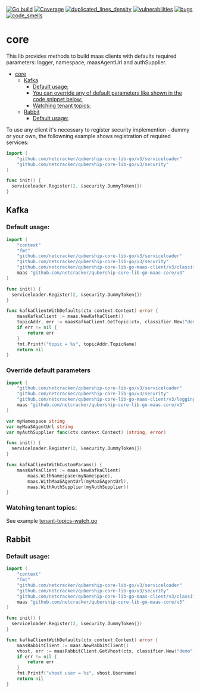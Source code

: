 [![Go build](https://github.com/Netcracker/qubership-core-lib-go-maas-core/actions/workflows/go-build.yml/badge.svg)](https://github.com/Netcracker/qubership-core-lib-go-maas-core/actions/workflows/go-build.yml)
[![Coverage](https://sonarcloud.io/api/project_badges/measure?metric=coverage&project=Netcracker_qubership-core-lib-go-maas-core)](https://sonarcloud.io/summary/overall?id=Netcracker_qubership-core-lib-go-maas-core)
[![duplicated_lines_density](https://sonarcloud.io/api/project_badges/measure?metric=duplicated_lines_density&project=Netcracker_qubership-core-lib-go-maas-core)](https://sonarcloud.io/summary/overall?id=Netcracker_qubership-core-lib-go-maas-core)
[![vulnerabilities](https://sonarcloud.io/api/project_badges/measure?metric=vulnerabilities&project=Netcracker_qubership-core-lib-go-maas-core)](https://sonarcloud.io/summary/overall?id=Netcracker_qubership-core-lib-go-maas-core)
[![bugs](https://sonarcloud.io/api/project_badges/measure?metric=bugs&project=Netcracker_qubership-core-lib-go-maas-core)](https://sonarcloud.io/summary/overall?id=Netcracker_qubership-core-lib-go-maas-core)
[![code_smells](https://sonarcloud.io/api/project_badges/measure?metric=code_smells&project=Netcracker_qubership-core-lib-go-maas-core)](https://sonarcloud.io/summary/overall?id=Netcracker_qubership-core-lib-go-maas-core)

# core

This lib provides methods to build maas clients with defaults required parameters: logger, namespace, maasAgentUrl and authSupplier.

<!-- TOC -->
* [core](#core)
  * [Kafka](#kafka)
    * [Default usage:](#default-usage)
    * [You can override any of default parameters like shown in the code snippet below:](#you-can-override-any-of-default-parameters-like-shown-in-the-code-snippet-below)
    * [Watching tenant topics:](#watching-tenant-topics)
  * [Rabbit](#rabbit)
    * [Default usage:](#default-usage-1)
<!-- TOC -->


To use any client it's necessary to register security implemention - dummy or your own, the followning example shows registration of required services:

```go
import (
	"github.com/netcracker/qubership-core-lib-go/v3/serviceloader"
	"github.com/netcracker/qubership-core-lib-go/v3/security"
)

func init() {
  serviceloader.Register(2, &security.DummyToken{})
}
```

## Kafka

### Default usage:
~~~ go 
import (
	"context"
	"fmt"
	"github.com/netcracker/qubership-core-lib-go/v3/serviceloader"
	"github.com/netcracker/qubership-core-lib-go/v3/security"
	"github.com/netcracker/qubership-core-lib-go-maas-client/v3/classifier"
	maas "github.com/netcracker/qubership-core-lib-go-maas-core/v3"
)

func init() {
  serviceloader.Register(2, &security.DummyToken{})
}

func kafkaClientWithDefaults(ctx context.Context) error {
	maasKafkaClient := maas.NewKafkaClient()
	topicAddr, err := maasKafkaClient.GetTopic(ctx, classifier.New("demo").WithNamespace("namespace"))
	if err != nil {
		return err
	}
	fmt.Printf("topic = %s", topicAddr.TopicName)
	return nil
}
~~~

### Override default parameters
~~~ go 
import (
	"github.com/netcracker/qubership-core-lib-go/v3/serviceloader"
	"github.com/netcracker/qubership-core-lib-go/v3/security"
	"github.com/netcracker/qubership-core-lib-go-maas-client/v3/logging"
	maas "github.com/netcracker/qubership-core-lib-go-maas-core/v3"
)

var myNamespace string
var myMaaSAgentUrl string
var myAuthSupplier func(ctx context.Context) (string, error)

func init() {
  serviceloader.Register(2, &security.DummyToken{})
}

func kafkaClientWithCustomParams() {
    maasKafkaClient := maas.NewKafkaClient(
        maas.WithNamespace(myNamespace), 
        maas.WithMaaSAgentUrl(myMaaSAgentUrl), 
        maas.WithAuthSupplier(myAuthSupplier))
}
~~~

### Watching tenant topics:
See example [tenant-topics-watch.go](examples/tenant-topics-watch.go)

## Rabbit

### Default usage:
~~~ go 
import (
	"context"
	"fmt"
	"github.com/netcracker/qubership-core-lib-go/v3/serviceloader"
	"github.com/netcracker/qubership-core-lib-go/v3/security"
	"github.com/netcracker/qubership-core-lib-go-maas-client/v3/classifier"
	maas "github.com/netcracker/qubership-core-lib-go-maas-core/v3"
)

func init() {
  serviceloader.Register(2, &security.DummyToken{})
}

func kafkaClientWithDefaults(ctx context.Context) error {
	maasRabbitClient := maas.NewRabbitClient()
	vhost, err := maasRabbitClient.GetVhost(ctx, classifier.New("demo").WithNamespace("namespace"))
	if err != nil {
		return err
	}
	fmt.Printf("vhost user = %s", vhost.Username)
	return nil
}
~~~
